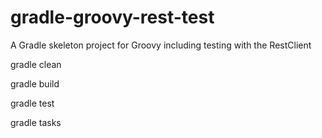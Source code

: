 # gradle-groovy-rest-test
A Gradle skeleton project for Groovy including testing with the RestClient

gradle clean

gradle build

gradle test

gradle tasks
